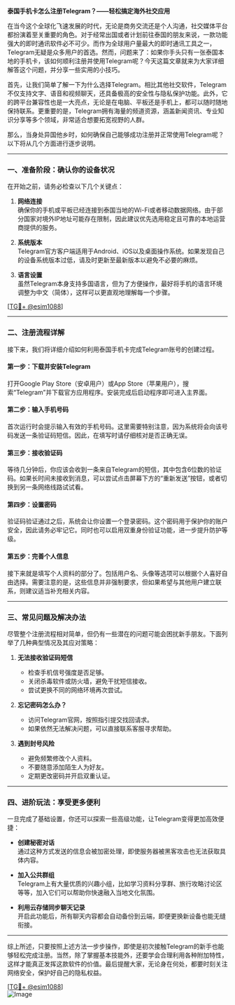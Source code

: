 **泰国手机卡怎么注册Telegram？——轻松搞定海外社交应用**

在当今这个全球化飞速发展的时代，无论是商务交流还是个人沟通，社交媒体平台都扮演着至关重要的角色。对于经常出国或者计划前往泰国的朋友来说，一款功能强大的即时通讯软件必不可少。而作为全球用户量最大的即时通讯工具之一，Telegram无疑是众多用户的首选。然而，问题来了：如果你手头只有一张泰国本地的手机卡，该如何顺利注册并使用Telegram呢？今天这篇文章就来为大家详细解答这个问题，并分享一些实用的小技巧。

首先，让我们简单了解一下为什么选择Telegram。相比其他社交软件，Telegram不仅支持文字、语音和视频聊天，还具备极高的安全性与隐私保护功能。此外，它的跨平台兼容性也是一大亮点，无论是在电脑、平板还是手机上，都可以随时随地保持联系。更重要的是，Telegram拥有海量的频道资源，涵盖新闻资讯、专业知识分享等多个领域，非常适合想要拓宽视野的人群。

那么，当身处异国他乡时，如何确保自己能够成功注册并正常使用Telegram呢？以下将从几个方面进行逐步说明。

---

### **一、准备阶段：确认你的设备状况**

在开始之前，请务必检查以下几个关键点：

1. **网络连接**  
   确保你的手机或平板已经连接到泰国当地的Wi-Fi或者移动数据网络。由于部分国家对境外IP地址可能存在限制，因此建议优先选用稳定且可靠的本地运营商提供的服务。

2. **系统版本**  
Telegram官方客户端适用于Android、iOS以及桌面操作系统。如果发现自己的设备系统版本过低，请及时更新至最新版本以避免不必要的麻烦。

3. **语言设置**  
虽然Telegram本身支持多国语言，但为了方便操作，最好将手机的语言环境调整为中文（简体），这样可以更直观地理解每一个步骤。

[[TG💪+ @esim1088](https://t.me/s/esim1088)]

---

### **二、注册流程详解**

接下来，我们将详细介绍如何利用泰国手机卡完成Telegram账号的创建过程。

#### **第一步：下载并安装Telegram**
打开Google Play Store（安卓用户）或App Store（苹果用户），搜索“Telegram”并下载官方应用程序。安装完成后启动程序即可进入主界面。

#### **第二步：输入手机号码**
首次运行时会提示输入有效的手机号码。这里需要特别注意，因为系统将会向该号码发送一条验证码短信。因此，在填写时请仔细核对是否正确无误。

#### **第三步：接收验证码**
等待几分钟后，你应该会收到一条来自Telegram的短信，其中包含6位数的验证码。如果长时间未接收到消息，可以尝试点击屏幕下方的“重新发送”按钮，或者切换到另一条网络线路试试看。

#### **第四步：设置密码**
验证码验证通过之后，系统会让你设置一个登录密码。这个密码用于保护你的账户安全，因此请务必牢记它。同时也可以启用双重身份验证功能，进一步提升防护等级。

#### **第五步：完善个人信息**
接下来就是填写个人资料的部分了。包括用户名、头像等选项可以根据个人喜好自由选择。需要注意的是，这些信息并非强制要求，但如果希望与其他用户建立联系，则建议适当补充相关内容。

---

### **三、常见问题及解决办法**

尽管整个注册流程相对简单，但仍有一些潜在的问题可能会困扰新手朋友。下面列举了几种典型情况及其应对策略：

1. **无法接收验证码短信**
   - 检查手机信号强度是否足够。
   - 关闭杀毒软件或防火墙，避免干扰短信接收。
   - 尝试更换不同的网络环境再次尝试。

2. **忘记密码怎么办？**
   - 访问Telegram官网，按照指引提交找回请求。
   - 如果依然无法解决问题，可以直接联系客服寻求帮助。

3. **遇到封号风险**
   - 避免频繁修改个人资料。
   - 不要随意添加陌生人为好友。
   - 定期更改密码并开启双重认证。

---

### **四、进阶玩法：享受更多便利**

一旦完成了基础设置，你还可以探索一些高级功能，让Telegram变得更加高效便捷：

- **创建秘密对话**  
  通过这种方式发送的信息会被加密处理，即使服务器被黑客攻击也无法获取具体内容。

- **加入公共群组**  
  Telegram上有大量优质的兴趣小组，比如学习资料分享群、旅行攻略讨论区等等，加入它们可以帮助你快速融入当地文化氛围。

- **利用云存储同步聊天记录**  
  开启此功能后，所有聊天内容都会自动备份到云端，即便更换新设备也能无缝衔接。

---

综上所述，只要按照上述方法一步步操作，即使是初次接触Telegram的新手也能够轻松完成注册。当然，除了掌握基本技能外，还要学会合理利用各种附加特性，这样才能真正发挥这款软件的价值。最后提醒大家，无论身在何处，都要时刻关注网络安全，保护好自己的隐私权益。

[[TG💪+ @esim1088](https://t.me/s/esim1088)]  
![Image](https://i.postimg.cc/4NQfJmqS/Snipaste-2025-05-13-00-14-12.png)